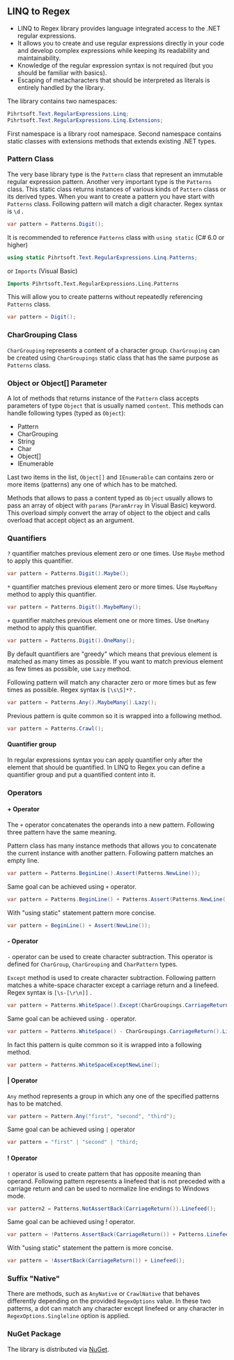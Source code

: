 ## LINQ to Regex
* LINQ to Regex library provides language integrated access to the .NET regular expressions.
* It allows you to create and use regular expressions directly in your code and develop complex expressions while keeping its readability and maintainability.
* Knowledge of the regular expression syntax is not required (but you should be familiar with basics).
* Escaping of metacharacters that should be interpreted as literals is entirely handled by the library.

The library contains two namespaces:
```c#
Pihrtsoft.Text.RegularExpressions.Linq;
Pihrtsoft.Text.RegularExpressions.Linq.Extensions;
```
First namespace is a library root namespace. Second namespace contains static classes with extensions methods that extends existing .NET types.

### Pattern Class
The very base library type is the `Pattern` class that represent an immutable regular expression pattern.
Another very important type is the `Patterns` class. This static class returns instances of various kinds of `Pattern` class or its derived types.
When you want to create a pattern you have start with `Patterns` class.
Following pattern will match a digit character. Regex syntax is `\d` .
```c#
var pattern = Patterns.Digit();
```

It is recommended to reference `Patterns` class with `using static` (C# 6.0 or higher)
```c#
using static Pihrtsoft.Text.RegularExpressions.Linq.Patterns;
```
or `Imports` (Visual Basic)
```vb
Imports Pihrtsoft.Text.RegularExpressions.Linq.Patterns
```
This will allow you to create patterns without repeatedly referencing `Patterns` class.
```c#
var pattern = Digit();
```

### CharGrouping Class

`CharGrouping` represents a content of a character group. `CharGrouping` can be created using `CharGroupings` static class that has the same purpose as `Patterns` class.

### Object or Object[]  Parameter
A lot of methods that returns instance of the `Pattern` class accepts parameters of type `Object` that is usually named `content`. This methods can handle following types (typed as `Object`):
* Pattern
* CharGrouping
* String
* Char
* Object[]
* IEnumerable

Last two items in the list, `Object[]` and `IEnumerable` can contains zero or more items (patterns) any one of which has to be matched.

Methods that allows to pass a content typed as `Object` usually allows to pass an array of object with `params` (`ParamArray` in Visual Basic) keyword. This overload simply convert the array of object to the object and calls overload that accept object as an argument. 

### Quantifiers

`?` quantifier matches previous element zero or one times. Use `Maybe` method to apply this quantifier.
```c#
var pattern = Patterns.Digit().Maybe();
```
`*` quantifier matches previous element zero or more times. Use `MaybeMany` method to apply this quantifier.
```c#
var pattern = Patterns.Digit().MaybeMany();
```
`+` quantifier matches previous element one or more times. Use `OneMany` method to apply this quantifier.
```c#
var pattern = Patterns.Digit().OneMany();
```

By default quantifiers are "greedy" which means that previous element is matched as many times as possible. If you want to match previous element as few times as possible, use `Lazy` method.

Following pattern will match any character zero or more times but as few times as possible. Regex syntax is `[\s\S]*?` .
```c#
var pattern = Patterns.Any().MaybeMany().Lazy();
```

Previous pattern is quite common so it is wrapped into a following method.
```c#
var pattern = Patterns.Crawl();
```

#### Quantifier group

In regular expressions syntax you can apply quantifier only after the element that should be quantified. In LINQ to Regex you can define a quantifier group and put a quantified content into it.

### Operators
#### + Operator
The `+` operator concatenates the operands into a new pattern. Following three pattern have the same meaning.

Pattern class has many instance methods that allows you to concatenate the current instance with another pattern. Following pattern matches an empty line.
```c#
var pattern = Patterns.BeginLine().Assert(Patterns.NewLine());
```
Same goal can be achieved using `+` operator.
```c#
var pattern = Patterns.BeginLine() + Patterns.Assert(Patterns.NewLine());
```
With "using static" statement pattern more concise.
```c#
var pattern = BeginLine() + Assert(NewLine());
```

#### - Operator
`-` operator can be used to create character subtraction. This operator is defined for `CharGroup`, `CharGrouping` and `CharPattern` types.

`Except` method is used to create character subtraction. Following pattern matches a white-space character except a carriage return and a linefeed. Regex syntax is `[\s-[\r\n]]` .
```c#
var pattern = Patterns.WhiteSpace().Except(CharGroupings.CarriageReturn().Linefeed());
```
Same goal can be achieved using `-` operator.
```c#
var pattern = Patterns.WhiteSpace() - CharGroupings.CarriageReturn().Linefeed();
```
In fact this pattern is quite common so it is wrapped into a following method.
```c#
var pattern = Patterns.WhiteSpaceExceptNewLine();
```

#### | Operator
`Any` method represents a group in which any one of the specified patterns has to be matched.
```c#
var pattern = Pattern.Any("first", "second", "third");
```
Same goal can be achieved using `|` operator
```c#
var pattern = "first" | "second" | "third;
```

#### ! Operator
`!` operator is used to create pattern that has opposite meaning than operand. Following pattern represents a linefeed that is not preceded with a carriage return and can be used to normalize line endings to Windows mode.
```c#
var pattern2 = Patterns.NotAssertBack(CarriageReturn()).Linefeed();
```
Same goal can be achieved using ! operator.
```c#
var pattern = !Patterns.AssertBack(CarriageReturn()) + Patterns.Linefeed();
```

With "using static" statement the pattern is more concise.
```c#
var pattern = !AssertBack(CarriageReturn()) + Linefeed();
```

### Suffix "Native"

There are methods, such as `AnyNative` or `CrawlNative` that behaves differently depending on the provided `RegexOptions` value.
In these two patterns, a dot can match any character except linefeed or any character in `RegexOptions.Singleline` option is applied.

### NuGet Package
The library is distributed via [NuGet](https://www.nuget.org/packages/LinqToRegex).
